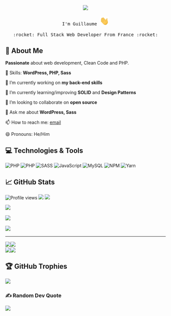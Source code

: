 <p align="center">
  <img src="https://media.giphy.com/media/MeJgB3yMMwIaHmKD4z/giphy.gif" width="30%">
  <br><br>
  <samp>
    I'm Guillaume <img src="https://github.com/Romaixn/Romaixn/blob/master/assets/img/hi.gif" width="29px">
    <br><br>
    :rocket: Full Stack Web Developer From France :rocket:
  </samp>
</p>

## 📰 About Me

**Passionate** about web development, Clean Code and PHP.

🔧 Skills: **WordPress, PHP, Sass**

🔭 I’m currently working on **my back-end skills**

🌱 I’m currently learning/improving **SOLID** and **Design Patterns**

👯 I’m looking to collaborate on **open source**

💬 Ask me about **WordPress, Sass**

📫 How to reach me: [email](mailto:guillaume.turpin45@gmail.fr) 

😄 Pronouns: He/Him

## 💻 Technologies & Tools

![PHP](https://img.shields.io/badge/WordPress-%230073AA.svg?logo=wordpress&logoColor=white) ![PHP](https://img.shields.io/badge/php-%23777BB4.svg?style=flat-square&logo=php&logoColor=white) ![SASS](https://img.shields.io/badge/SASS-hotpink.svg?style=flat-square&logo=SASS&logoColor=white) ![JavaScript](https://img.shields.io/badge/javascript-%23323330.svg?style=flat-square&logo=javascript&logoColor=%23F7DF1E) ![MySQL](https://img.shields.io/badge/mysql-%2300f.svg?style=flat-square&logo=mysql&logoColor=white) ![NPM](https://img.shields.io/badge/NPM-%23000000.svg?style=flat-square&logo=npm&logoColor=white) ![Yarn](https://img.shields.io/badge/yarn-%232C8EBB.svg?style=flat-square&logo=yarn&logoColor=white)

## &#x1f4c8; GitHub Stats

![Profile views](https://gpvc.arturio.dev/gturpin-dev) ![](https://img.shields.io/badge/Code%20Craftsmanship-Practiced-blueviolet) ![](https://img.shields.io/badge/Code%20Quality-High-brightgreen)

![](https://github-readme-stats.vercel.app/api?username=gturpin-dev&theme=radical&hide_border=false&include_all_commits=true&count_private=true)<br/>

![](https://github-readme-stats.vercel.app/api/top-langs/?username=gturpin-dev&theme=radical&hide_border=false&include_all_commits=true&count_private=true&layout=compact)

![](https://github-readme-streak-stats.herokuapp.com/?user=gturpin-dev&theme=radical&hide_border=false)

---

<div style="display:flex;align-items:center">
  <a href="https://github.com/gturpin-dev/OOWPrise">
    <img align="center" src="https://github-readme-stats.vercel.app/api/pin/?username=gturpin-dev&repo=OOWPrise&theme=radical" />
  </a>

  <a href="https://github.com/gturpin-dev/wp_installer">
    <img align="center" src="https://github-readme-stats.vercel.app/api/pin/?username=gturpin-dev&repo=wp_installer&theme=radical" />
  </a>
</div>

<div style="display:flex;align-items:center">
  <a href="https://github.com/gturpin-dev/PostTypeHandler">
    <img align="center" src="https://github-readme-stats.vercel.app/api/pin/?username=gturpin-dev&repo=PostTypeHandler&theme=radical" />
  </a>

  <a href="https://github.com/gturpin-dev/TainixChallenges">
    <img align="center" src="https://github-readme-stats.vercel.app/api/pin/?username=gturpin-dev&repo=TainixChallenges&theme=radical" />
  </a>
</div>

## 🏆 GitHub Trophies
![](https://github-profile-trophy.vercel.app/?username=gturpin-dev&theme=radical&no-frame=false&no-bg=true&margin-w=4)

### ✍️ Random Dev Quote
![](https://quotes-github-readme.vercel.app/api?type=horizontal&theme=radical)
